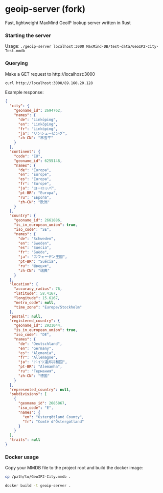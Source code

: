 # geoip-server (fork)

Fast, lightweight MaxMind GeoIP lookup server written in Rust

### Starting the server
Usage: `./geoip-server localhost:3000 MaxMind-DB/test-data/GeoIP2-City-Test.mmdb`

### Querying
Make a GET request to http://localhost:3000
```sh
curl http://localhost:3000/89.160.20.128
```

Example response:
```json
{
  "city": {
    "geoname_id": 2694762,
    "names": {
      "de": "Linköping",
      "en": "Linköping",
      "fr": "Linköping",
      "ja": "リンシェーピング",
      "zh-CN": "林雪平"
    }
  },
  "continent": {
    "code": "EU",
    "geoname_id": 6255148,
    "names": {
      "de": "Europa",
      "en": "Europe",
      "es": "Europa",
      "fr": "Europe",
      "ja": "ヨーロッパ",
      "pt-BR": "Europa",
      "ru": "Европа",
      "zh-CN": "欧洲"
    }
  },
  "country": {
    "geoname_id": 2661886,
    "is_in_european_union": true,
    "iso_code": "SE",
    "names": {
      "de": "Schweden",
      "en": "Sweden",
      "es": "Suecia",
      "fr": "Suède",
      "ja": "スウェーデン王国",
      "pt-BR": "Suécia",
      "ru": "Швеция",
      "zh-CN": "瑞典"
    }
  },
  "location": {
    "accuracy_radius": 76,
    "latitude": 58.4167,
    "longitude": 15.6167,
    "metro_code": null,
    "time_zone": "Europe/Stockholm"
  },
  "postal": null,
  "registered_country": {
    "geoname_id": 2921044,
    "is_in_european_union": true,
    "iso_code": "DE",
    "names": {
      "de": "Deutschland",
      "en": "Germany",
      "es": "Alemania",
      "fr": "Allemagne",
      "ja": "ドイツ連邦共和国",
      "pt-BR": "Alemanha",
      "ru": "Германия",
      "zh-CN": "德国"
    }
  },
  "represented_country": null,
  "subdivisions": [
    {
      "geoname_id": 2685867,
      "iso_code": "E",
      "names": {
        "en": "Östergötland County",
        "fr": "Comté d'Östergötland"
      }
    }
  ],
  "traits": null
}
```

### Docker usage

Copy your MMDB file to the project root and build the docker image:

```sh
cp /path/to/GeoIP2-City.mmdb .

docker build -t geoip-server .
```

